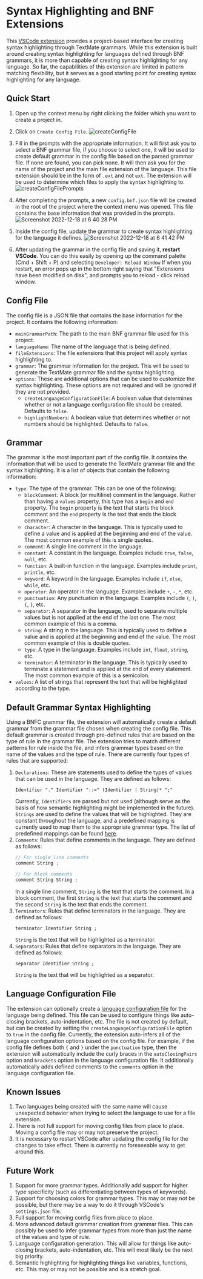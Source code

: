 # Syntax Highlighting and BNF Extensions

This [VSCode extension](https://marketplace.visualstudio.com/items?itemName=alexvallone.bnf-extensions) provides a project-based interface for creating syntax highlighting through TextMate
grammars. While this extension is built around creating syntax highlighting for languages defined
through BNF grammars, it is more than capable of creating syntax highlighting for any language.
So far, the capabilities of this extension are limited in pattern matching flexibility, but it serves
as a good starting point for creating syntax highlighting for any language.

## Quick Start

1. Open up the context menu by right clicking the folder which you want to create a project in.
2. Click on `Create Config File`. 
![createConfigFile](https://user-images.githubusercontent.com/39172404/208337028-f2974af4-b7dc-429b-8d92-4c6f34edd525.gif)

3. Fill in the prompts with the appropriate information. It will first ask you to select a BNF grammar file, if you choose to select one, it will be used to create default grammar in the config file based on the parsed grammar file. If none are found, you can pick none. It will then ask you for the name of the project and the main file extension of the language. This file extension should be in the form of `.ext` and not `ext`. The extension will be used to determine which files to apply the syntax highlighting to.
![createConfigFilePrompts](https://user-images.githubusercontent.com/39172404/208337104-e6edfb2b-a1b1-4f5b-bf76-881f3ea99e3c.gif)

4. After completing the prompts, a new `config.bnf.json` file will be created in the root of the project where the context menu was opened. This file contains the base information that was provided in the prompts.
![Screenshot 2022-12-18 at 6 40 28 PM](https://user-images.githubusercontent.com/39172404/208337175-00538073-1e54-4da0-aa75-3067112d22c3.png)

5. Inside the config file, update the grammar to create syntax highlighting for the language it defines.
![Screenshot 2022-12-18 at 6 41 42 PM](https://user-images.githubusercontent.com/39172404/208337311-6cbf378b-fe1a-42e0-bc08-fc7c062cba6f.png)

6. After updating the grammar in the config file and saving it, **restart VSCode**. You can do this easily by opening up the command palette (Cmd + Shift + P) and selecting `Developer: Reload Window` If when you restart, an error pops up in the bottom right saying that "Extensions have been modified on disk", and prompts you to reload - click reload window.

## Config File

The config file is a JSON file that contains the base information for the project. It contains the
following information:

- `mainGrammarPath`: The path to the main BNF grammar file used for this project.
- `languageName`: The name of the language that is being defined.
- `fileExtensions`: The file extensions that this project will apply syntax highlighting to.
- `grammar`: The grammar information for the project. This will be used to generate the TextMate grammar file and the syntax highlighting.
- `options`: These are additional options that can be used to customize the syntax highlighting. These options are not required and will be ignored if they are not provided.
  - `createLanguageConfigurationFile`: A boolean value that determines whether or not a language configuration file should be created. Defaults to `false`.
  - `highlightNumbers`: A boolean value that determines whether or not numbers should be highlighted. Defaults to `false`.

## Grammar

The grammar is the most important part of the config file. It contains the information that will be used to generate the TextMate grammar file and the syntax highlighting. It is a list of objects that contain the following information:

- `type`: The type of the grammar. This can be one of the following:
  - `blockComment`: A block (or multiline) comment in the language. Rather than having a `values` property, this type has a `begin` and `end` property. The `begin` property is the text that starts the block comment and the `end` property is the text that ends the block comment.
  - `character`: A character in the language. This is typically used to define a value and is applied at the beginning and end of the value. The most common example of this is single quotes.
  - `comment`: A single line comment in the language.
  - `constant`: A constant in the language. Examples include `true`, `false`, `null`, etc.
  - `function`: A built-in function in the language. Examples include `print`, `println`, etc.
  - `keyword`: A keyword in the language. Examples include `if`, `else`, `while`, etc.
  - `operator`: An operator in the language. Examples include `+`, `-`, `*`, etc.
  - `punctuation`: Any punctuation in the language. Examples include `(`, `)`, `{`, `}`, etc.
  - `separator`: A separator in the language, used to separate multiple values but is not applied at the end of the last one. The most common example of this is a comma.
  - `string`: A string in the language. This is typically used to define a value and is applied at the beginning and end of the value. The most common example of this is double quotes.
  - `type`: A type in the language. Examples include `int`, `float`, `string`, etc.
  - `terminator`: A terminator in the language. This is typically used to terminate a statement and is applied at the end of every statement. The most common example of this is a semicolon.
- `values`: A list of strings that represent the text that will be highlighted according to the type.

## Default Grammar Syntax Highlighting
Using a BNFC grammar file, the extension will automatically create a default grammar from the grammar file chosen when creating the config file. This default grammar is created through pre-defined rules that are based on the type of rule in the grammar file. The extension tries to match different patterns for rule inside the file, and infers grammar types based on the name of the values and the type of rule. There are currently four types of rules that are supported:

1. `Declarations`: These are statements used to define the types of values that can be used in the language. They are defined as follows:
    ```
    Identifier "." Identifier "::=" (Identifier | String)* ";"
    ```
    Currently, `Identifiers` are parsed but not used (although serve as the basis of how semantic highlighting might be implemented in the future). `Strings` are used to define the values that will be highlighted. They are constant throughout the language, and a predefined mapping is currently used to map them to the appropriate grammar type. The list of predefined mappings can be found [here](docs/predefinedTypes.md).
2. `Comments`: Rules that define comments in the language. They are defined as follows:
    ```c
    // For single line comments
    comment String ;

    // For block comments
    comment String String ;
    ```
    In a single line comment, `String` is the text that starts the comment. In a block comment, the first `String` is the text that starts the comment and the second `String` is the text that ends the comment.
3. `Terminators`: Rules that define terminators in the language. They are defined as follows:
    ```
    terminator Identifier String ;
    ```
    `String` is the text that will be highlighted as a terminator.
4. `Separators`: Rules that define separators in the language. They are defined as follows:
    ```
    separator Identifier String ;
    ```
    `String` is the text that will be highlighted as a separator.

## Language Configuration File
The extension can optionally create a [language configuration file](https://code.visualstudio.com/api/language-extensions/language-configuration-guide) for the language being defined. This file can be used to configure things like auto-closing brackets, auto-indentation, etc. The file is not created by default, but can be created by setting the `createLanguageConfigurationFile` option to `true` in the config file. Currently, the extension auto-infers all of the language configuration options based on the config file. For example, if the config file defines both `{` and `}` under the `punctuation` type, then the extension will automatically include the curly braces in the `autoClosingPairs` option and `brackets` option in the language configuration file. It additionally automatically adds defined comments to the `comments` option in the language configuration file.

## Known Issues
1. Two languages being created with the same name will cause unexpected behavior when trying to select the language to use for a file extension.
2. There is not full support for moving config files from place to place. Moving a config file may or may not preserve the project.
3. It is necessary to restart VSCode after updating the config file for the changes to take effect. There is currently no foreseeable way to get around this.

## Future Work
1. Support for more grammar types. Additionally add support for higher type specificity (such as differentiating between types of keywords).
2. Support for choosing colors for grammar types. This may or may not be possible, but there may be a way to do it through VSCode's `settings.json` file.
3. Full support for moving config files from place to place.
4. More advanced default grammar creation from grammar files. This can possibly be used to infer grammar types from more than just the name of the values and type of rule.
5. Language configuration generation. This will allow for things like auto-closing brackets, auto-indentation, etc. This will most likely be the next big priority.
6. Semantic highlighting for highlighting things like variables, functions, etc. This may or may not be possible and is a stretch goal.